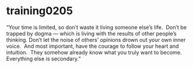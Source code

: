 # training0205

“Your time is limited, so don’t waste it living someone else’s life.  Don’t be trapped by dogma —
which is living with the results of other people’s thinking. 
Don’t let the noise of others’ opinions drown out your own inner voice.  And most important, have the courage to follow your heart and intuition.  They somehow already know what you truly want to become.  Everything else is secondary.”

